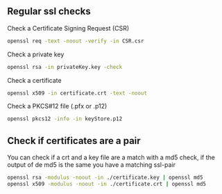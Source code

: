 ## Regular ssl checks
Check a Certificate Signing Request (CSR)
```bash
openssl req -text -noout -verify -in CSR.csr
```

Check a private key
```bash
openssl rsa -in privateKey.key -check
```
Check a certificate
```bash
openssl x509 -in certificate.crt -text -noout
```

Check a PKCS#12 file (.pfx or .p12)
```bash
openssl pkcs12 -info -in keyStore.p12
```

## Check if certificates are a pair
You can check if a crt and a key file are a match with a md5 check, if the output of de md5 is the same you have a matching ssl-pair
```bash
openssl rsa -modulus -noout -in ./certificate.key | openssl md5
openssl x509 -modulus -noout -in ./certificate.crt | openssl md5
```
